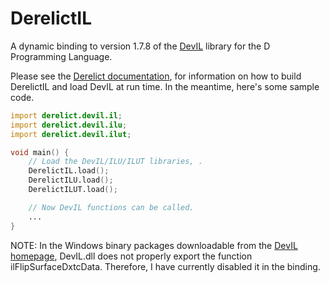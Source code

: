 DerelictIL
==========

A dynamic binding to version 1.7.8 of the [DevIL][1] library for the D Programming Language.

Please see the [Derelict documentation][2], for information on how to build DerelictIL and load DevIL at run time. In the meantime, here's some sample code.

```D
import derelict.devil.il;
import derelict.devil.ilu;
import derelict.devil.ilut;

void main() {
    // Load the DevIL/ILU/ILUT libraries, .
    DerelictIL.load();
    DerelictILU.load();
    DerelictILUT.load();

    // Now DevIL functions can be called.
    ...
}
```

NOTE: In the Windows binary packages downloadable from the [DevIL homepage][1], DevIL.dll does not properly export the function ilFlipSurfaceDxtcData. Therefore, I have currently disabled it in the binding.

[1]: http://openil.sourceforge.net/
[2]: https://derelictorg.github.io/


